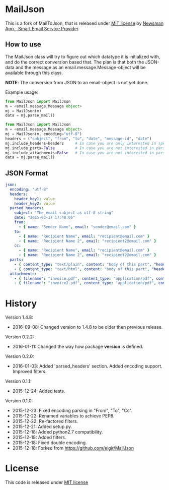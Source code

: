 # MailJson

This is a fork of MailToJson, that is released under [MIT license](https://github.com/Newsman/MailToJson/blob/master/LICENSE) by [Newsman App - Smart Email Service Provider](https://www.newsmanapp.com).

## How to use

The MailJson class will try to figure out which datatype it is initialized with, and do the correct conversion based that. The plan is that both the JSON-data and the message as an email.message.Message-object will be available through this class.

**NOTE**: The conversion from JSON to an email-object is not yet done.

Example usage:
```python
from MailJson import MailJson
m = <email.message.Message object>
mj = MailJson(m)
data = mj.parse_mail()
```

```python
from MailJson import MailJson
m = <email.message.Message object>
mj = MailJson(m, encoding="utf-8")
headers = ("subject", "from", "to", "date", "message-id", "date")
mj.include_headers=headers     # In case you are only interested in specific headers, not all.
mj.include_parts=False         # In case you are not interested in parsing mail parts.
mj.include_attachments=False   # In case you are not interested in parsing attachments.
data = mj.parse_mail()
```


## JSON Format

```yaml
json:
  encoding: "utf-8"
  headers:
    header_key1: value
    header_key2: value
  parsed_headers:
    subject: "The email subject as utf-8 string"
    date: "2015-03-17 17:48:06"
    from:
      - { name: "Sender Name", email: "sender@email.com" }
    to:
      - { name: "Recipient Name", email: "recipient@email.com" }
      - { name: "Recipient Name 2", email: "recipient2@email.com" }
    cc:
      - { name: "Recipient Name", email: "recipient@email.com" }
      - { name: "Recipient Name 2", email: "recipient2@email.com" }
  parts:
    - { content_type: "text/plain", content: "body of this part", "headers": { "header_key1": value, "header_key2": value } }
    - { content_type: "text/html", content: "body of this part", "headers": { "header_key1": value, "header_key2": value } }
  attachments:
    - { filename": "invoice.pdf", content_type: "application/pdf", content: "base64 of binary data" }
    - { filename": "invoice2.pdf", content_type: "application/pdf", content: "base64 of binary data" }
```

# History

Version 1.4.8:

- 2016-09-08: Changed version to 1.4.8 to be older then previous release. 

Version 0.2.2:

- 2016-01-11: Changed the way how package __version__ is defined.

Version 0.2.0:

- 2016-01-03: Added 'parsed_headers' section. Added encoding support. Improved filters.

Version 0.1.1:

- 2015-12-24: Added tests.

Version 0.1.0:

- 2015-12-23: Fixed encoding parsing in "From", "To", "Cc".
- 2015-12-22: Renamed variables to achieve PEP8.
- 2015-12-22: Re-factored filters.
- 2015-12-21: Added setup.py.
- 2015-12-18: Added python2.7 compatibility.
- 2015-12-18: Added filters.
- 2015-12-18: Fixed double encoding.
- 2015-12-18: Forked from https://github.com/eigir/MailJson

# License

This code is released under [MIT license](https://github.com/Newsman/MailToJson/blob/master/LICENSE)
